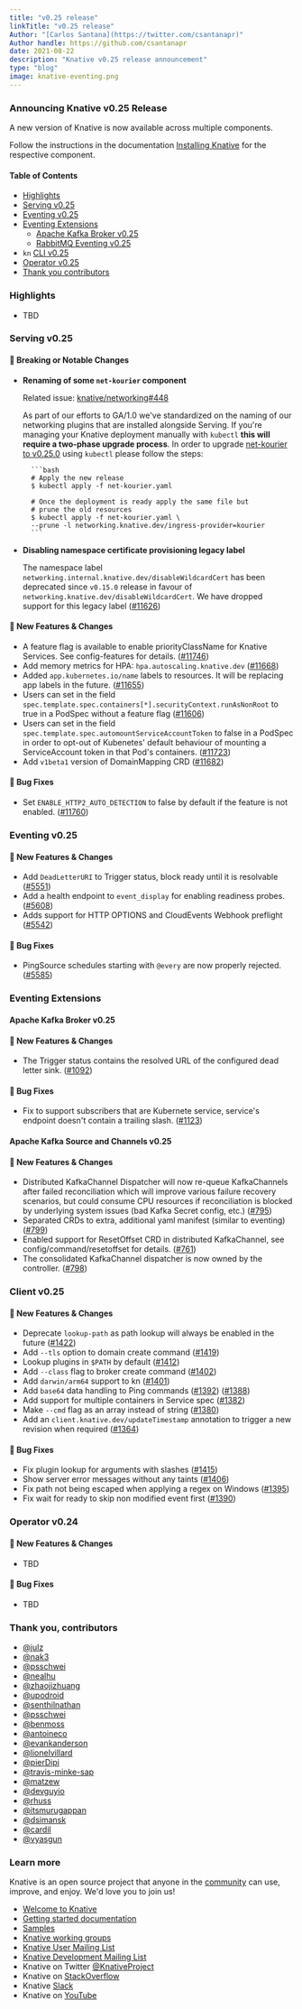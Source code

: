 ```yaml
---
title: "v0.25 release"
linkTitle: "v0.25 release"
Author: "[Carlos Santana](https://twitter.com/csantanapr)"
Author handle: https://github.com/csantanapr
date: 2021-08-22
description: "Knative v0.25 release announcement"
type: "blog"
image: knative-eventing.png
---
```



### Announcing Knative v0.25 Release

A new version of Knative is now available across multiple components.

Follow the instructions in the documentation
[Installing Knative](https://knative.dev/docs/admin/install/) for the respective component.

#### Table of Contents
- [Highlights](#highlights)
- [Serving v0.25](#Serving-v025)
- [Eventing v0.25](#Eventing-v025)
- [Eventing Extensions](#Eventing-Extensions)
    - [Apache Kafka Broker v0.25](#Apache-Kafka-Broker-v025)
    - [RabbitMQ Eventing v0.25](#RabbitMQ-Eventing-v025)
- `kn` [CLI v0.25](#Client-v025)
- [Operator v0.25](#Operator-v025)
- [Thank you contributors](#Thank-you-contributors)


### Highlights
- TBD


### Serving v0.25

<!-- Original notes are here: https://github.com/knative/serving/releases/tag/v0.25.0 -->

#### 🚨 Breaking or Notable Changes

- **Renaming of some `net-kourier` component**

    Related issue: [knative/networking#448](https://github.com/knative/networking/issues/448)

    As part of our efforts to GA/1.0 we've standardized on the naming of our networking plugins that
    are installed alongside Serving. If you're managing your Knative deployment manually with
    `kubectl` **this will require a two-phase upgrade process**. In order to upgrade [net-kourier to v0.25.0](https://github.com/knative-sandbox/net-kourier/releases/tag/v0.25.0) using `kubectl` please follow the steps:

        ```bash
        # Apply the new release
        $ kubectl apply -f net-kourier.yaml

        # Once the deployment is ready apply the same file but
        # prune the old resources
        $ kubectl apply -f net-kourier.yaml \
        --prune -l networking.knative.dev/ingress-provider=kourier
        ```
- **Disabling namespace certificate provisioning legacy label**

    The namespace label `networking.internal.knative.dev/disableWildcardCert` has been deprecated since `v0.15.0` release in favour of `networking.knative.dev/disableWildcardCert`. We have dropped support for this legacy label ([#11626](https://github.com/knative/serving/pull/11626))

#### 💫 New Features & Changes

- A feature flag is available to enable priorityClassName for Knative Services. See config-features for details. ([#11746](https://github.com/knative/serving/pull/11746))
- Add memory metrics for HPA: `hpa.autoscaling.knative.dev` ([#11668](https://github.com/knative/serving/pull/11668))
- Added `app.kubernetes.io/name` labels to resources. It will be replacing app labels in the future. ([#11655](https://github.com/knative/serving/pull/11655))
- Users can set in the field `spec.template.spec.containers[*].securityContext.runAsNonRoot` to true in a PodSpec without a feature flag ([#11606](https://github.com/knative/serving/pull/11606))
- Users can set in the field `spec.template.spec.automountServiceAccountToken` to false in a PodSpec in order to opt-out of Kubenetes' default behaviour of mounting a ServiceAccount token in that Pod's containers. ([#11723](https://github.com/knative/serving/pull/11723))
- Add `v1beta1` version of DomainMapping CRD ([#11682](https://github.com/knative/serving/pull/11682))

#### 🐞 Bug Fixes

- Set `ENABLE_HTTP2_AUTO_DETECTION` to false by default if the feature is not enabled. ([#11760](https://github.com/knative/serving/pull/11760))

### Eventing v0.25

<!-- Original notes are here: https://github.com/knative/eventing/releases/tag/v0.25.1 -->


#### 💫 New Features & Changes

- Add `DeadLetterURI` to Trigger status, block ready until it is resolvable ([#5551](https://github.com/knative/eventing/pull/5551))
- Add a health endpoint to `event_display` for enabling readiness probes. ([#5608](https://github.com/knative/eventing/pull/5608))
- Adds support for HTTP OPTIONS and CloudEvents Webhook preflight ([#5542](https://github.com/knative/eventing/pull/5542))

#### 🐞 Bug Fixes

- PingSource schedules starting with `@every` are now properly rejected. ([#5585](https://github.com/knative/eventing/pull/5585))


### Eventing Extensions

#### Apache Kafka Broker v0.25

<!-- Original notes are here: https://github.com/knative-sandbox/eventing-kafka-broker/releases/tag/v0.25.0 -->

#### 💫 New Features & Changes

- The Trigger status contains the resolved URL of the configured dead letter sink. ([#1092](https://github.com/knative-sandbox/eventing-kafka-broker/pull/1092))

#### 🐞 Bug Fixes

- Fix to support subscribers that are Kubernete service, service's endpoint doesn't contain a trailing slash. ([#1123](https://github.com/knative-sandbox/eventing-kafka-broker/pull/1123))

#### Apache Kafka Source and Channels v0.25

<!-- Original notes are here: https://github.com/knative-sandbox/eventing-kafka/releases/tag/v0.25.0 -->

#### 💫 New Features & Changes

- Distributed KafkaChannel Dispatcher will now re-queue KafkaChannels after failed reconciliation which will improve various failure recovery scenarios, but could consume CPU resources if reconciliation is blocked by underlying system issues (bad Kafka Secret config, etc.) ([#795](https://github.com/knative-sandbox/eventing-kafka/pull/795))
- Separated CRDs to extra, additional yaml manifest (similar to eventing) ([#799](https://github.com/knative-sandbox/eventing-kafka/pull/799))
- Enabled support for ResetOffset CRD in distributed KafkaChannel, see config/command/resetoffset for details. ([#761](https://github.com/knative-sandbox/eventing-kafka/pull/761))
- The consolidated KafkaChannel dispatcher is now owned by the controller. ([#798](https://github.com/knative-sandbox/eventing-kafka/pull/798))


### Client v0.25

<!-- Original notes are here: https://github.com/knative/client/blob/main/CHANGELOG.adoc#v0250-2021-08-10 -->

#### 💫 New Features & Changes

- Deprecate `lookup-path` as path lookup will always be enabled in the future ([#1422](https://github.com/knative/client/pull/1422))
- Add `--tls` option to domain create command ([#1419](https://github.com/knative/client/pull/1419))
- Lookup plugins in `$PATH` by default ([#1412](https://github.com/knative/client/pull/1412))
- Add `--class` flag to broker create command ([#1402](https://github.com/knative/client/pull/1402))
- Add `darwin/arm64` support to kn ([#1401](https://github.com/knative/client/pull/1401))
- Add `base64` data handling to Ping commands ([#1392](https://github.com/knative/client/pull/1392)) ([#1388](https://github.com/knative/client/pull/1388))
- Add support for multiple containers in Service spec ([#1382](https://github.com/knative/client/pull/1382))
- Make `--cmd` flag as an array instead of string ([#1380](https://github.com/knative/client/pull/1380))
- Add an `client.knative.dev/updateTimestamp` annotation to trigger a new revision when required ([#1364](https://github.com/knative/client/pull/1364))

#### 🐞 Bug Fixes

- Fix plugin lookup for arguments with slashes ([#1415](https://github.com/knative/client/pull/1415))
- Show server error messages without any taints ([#1406](https://github.com/knative/client/pull/1406))
- Fix path not being escaped when applying a regex on Windows ([#1395](https://github.com/knative/client/pull/1395))
- Fix wait for ready to skip non modified event first ([#1390](https://github.com/knative/client/pull/1390))

### Operator v0.24

<!-- Original notes are here: https://github.com/knative/operator/releases/tag/v0.24.0 -->

#### 💫 New Features & Changes

- TBD

#### 🐞 Bug Fixes

- TBD

### Thank you, contributors

- [@julz](https://github.com/julz)
- [@nak3](https://github.com/nak3)
- [@psschwei](https://github.com/psschwei)
- [@nealhu](@https://github.com/nealhu)
- [@zhaojizhuang](@https://github.com/zhaojizhuang)
- [@upodroid](@https://github.com/upodroid)
- [@senthilnathan](@https://github.com/senthilnathan)
- [@psschwei](@https://github.com/psschwei)
- [@benmoss](https://github.com/benmoss)
- [@antoineco](https://github.com/antoineco)
- [@evankanderson](https://github.com/evankanderson)
- [@lionelvillard](https://github.com/lionelvillard)
- [@pierDipi](https://github.com/pierDipi)
- [@travis-minke-sap](https://github.com/travis-minke-sap)
- [@matzew](https://github.com/matzew)
- [@devguyio](https://github.com/devguyio)
- [@rhuss](https://github.com/rhuss)
- [@itsmurugappan](https://github.com/itsmurugappan)
- [@dsimansk](https://github.com/dsimansk)
- [@cardil](https://github.com/cardil)
- [@vyasgun](https://github.com/vyasgun)



### Learn more

Knative is an open source project that anyone in the [community](https://knative.dev/community/) can use, improve, and enjoy. We'd love you to join us!

- [Welcome to Knative](https://knative.dev/docs)
- [Getting started documentation](https://knative.dev/docs/getting-started)
- [Samples](https://knative.dev/docs/samples)
- [Knative working groups](https://github.com/knative/community/blob/main/working-groups/WORKING-GROUPS.md)
- [Knative User Mailing List](https://groups.google.com/forum/#!forum/knative-users)
- [Knative Development Mailing List](https://groups.google.com/forum/#!forum/knative-dev)
- Knative on Twitter [@KnativeProject](https://twitter.com/KnativeProject)
- Knative on [StackOverflow](https://stackoverflow.com/questions/tagged/knative)
- Knative [Slack](https://slack.knative.dev)
- Knative on [YouTube](https://www.youtube.com/channel/UCq7cipu-A1UHOkZ9fls1N8A)
